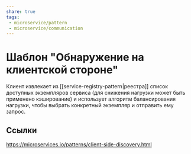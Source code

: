 ```yaml
---
share: true
tags:
 - microservice/pattern
 - microservice/communication
---
```

# Шаблон "Обнаружение на клиентской стороне"
Клиент извлекает из [[service-registry-pattern|реестра]] список доступных экземпляров сервиса (для снижения нагрузки может быть применено кэширование) и использует алгоритм балансирования нагрузки, чтобы выбрать конкретный экземпляр и отправить ему запрос.
## Ссылки
https://microservices.io/patterns/client-side-discovery.html
